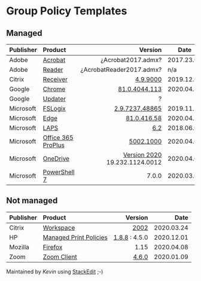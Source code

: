 <h1 id="group-policy-templates">Group Policy Templates</h1>
<h2 id="managed">Managed</h2>

<table>
<thead>
<tr>
<th>Publisher</th>
<th align="left">Product</th>
<th align="right">Version</th>
<th>Date</th>
</tr>
</thead>
<tbody>
<tr>
<td>Adobe</td>
<td align="left"><a href="https://www.adobe.com/devnet-docs/acrobatetk/tools/DesktopDeployment/gpo.html">Acrobat</a></td>
<td align="right">¿Acrobat2017.admx?</td>
<td>2017.23.05</td>
</tr>
<tr>
<td>Adobe</td>
<td align="left"><a href="https://www.adobe.com/devnet-docs/acrobatetk/tools/DesktopDeployment/gpo.html">Reader</a></td>
<td align="right">¿AcrobatReader2017.admx?</td>
<td>n/a</td>
</tr>
<tr>
<td>Citrix</td>
<td align="left"><a href="https://www.citrix.com/downloads/citrix-receiver/legacy-receiver-for-windows-ltsr/">Receiver</a></td>
<td align="right"><a href="https://downloads.citrix.com/16906/Receiver_ADMX_ADML_Files.zip?__gda__=1581724447_d6cdc2ed25b1bb9382273a22d6983702">4.9.9000</a></td>
<td>2019.12.04</td>
</tr>
<tr>
<td>Google</td>
<td align="left"><a href="https://cloud.google.com/chrome-enterprise/browser/download/#chrome-browser-policies">Chrome</a></td>
<td align="right"><a href="https://dl.google.com/dl/edgedl/chrome/policy/policy_templates.zip">81.0.4044.113</a></td>
<td>2020.04.15</td>
</tr>
<tr>
<td>Google</td>
<td align="left"><a href="https://cloud.google.com/chrome-enterprise/browser/download/#chrome-browser-policies">Updater</a></td>
<td align="right">?</td>
<td></td>
</tr>
<tr>
<td>Microsoft</td>
<td align="left"><a href="https://docs.microsoft.com/en-us/fslogix/install-ht#download-fslogix">FSLogix</a></td>
<td align="right"><a href="https://aka.ms/fslogix_download">2.9.7237.48865</a></td>
<td>2019.11.22</td>
</tr>
<tr>
<td>Microsoft</td>
<td align="left"><a href="https://www.microsoft.com/en-us/edge/business/download">Edge</a></td>
<td align="right"><a href="http://dl.delivery.mp.microsoft.com/filestreamingservice/files/7ea295fb-7cba-4e7e-83dd-a15958a1d4e6/MicrosoftEdgePolicyTemplates.cab">81.0.416.58</a></td>
<td>2020.04.17</td>
</tr>
<tr>
<td>Microsoft</td>
<td align="left"><a href="https://www.microsoft.com/en-us/download/details.aspx?id=46899">LAPS</a></td>
<td align="right"><a href="https://www.microsoft.com/en-us/download/confirmation.aspx?id=46899">6.2</a></td>
<td>2018.06.07</td>
</tr>
<tr>
<td>Microsoft</td>
<td align="left"><a href="https://www.microsoft.com/en-us/download/details.aspx?id=49030">Office 365 ProPlus</a></td>
<td align="right"><a href="https://www.microsoft.com/en-us/download/confirmation.aspx?id=49030">5002.1000</a></td>
<td>2020.04.09</td>
</tr>
<tr>
<td>Microsoft</td>
<td align="left"><a href="https://support.office.com/en-us/article/onedrive-release-notes-845dcf18-f921-435e-bf28-4e24b95e5fc0">OneDrive</a></td>
<td align="right"><a href="https://go.microsoft.com/fwlink/?linkid=844652">Version 2020</a> 19.232.1124.0012</td>
<td>2020.04.03</td>
</tr>
<tr>
<td>Microsoft</td>
<td align="left"><a href="https://www.verboon.info/2019/12/powershell-7-group-policy-settings-and-eventlogs/">PowerShell 7</a></td>
<td align="right">7.0.0</td>
<td>2020.03.03</td>
</tr>
</tbody>
</table><h2 id="not-managed">Not managed</h2>

<table>
<thead>
<tr>
<th>Publisher</th>
<th align="left">Product</th>
<th align="right">Version</th>
<th align="right">Date</th>
</tr>
</thead>
<tbody>
<tr>
<td>Citrix</td>
<td align="left"><a href="https://www.citrix.com/downloads/workspace-app/windows/workspace-app-for-windows-latest.html">Workspace</a></td>
<td align="right"><a href="https://downloads.citrix.com/17600/CitrixWorkspace_ADMX_Files_2002.zip?__gda__=1587495883_01f4a35105e8613c61b212bf92ad1f86">2002</a></td>
<td align="right">2020.03.24</td>
</tr>
<tr>
<td>HP</td>
<td align="left"><a href="https://support.hp.com/us-en/drivers/selfservice/hp-managed-printing-administration/3203927">Managed Print Policies</a></td>
<td align="right"><a href="https://ftp.hp.com/pub/softlib/software13/COL40860/ds-99433-24/HP-PARK-v1.8.8.zip">1.8.8</a> : 4.5.0</td>
<td align="right">2020.12.01</td>
</tr>
<tr>
<td>Mozilla</td>
<td align="left"><a href="https://github.com/mozilla/policy-templates/releases">Firefox</a></td>
<td align="right">1.15</td>
<td align="right">2020.04.08</td>
</tr>
<tr>
<td>Zoom</td>
<td align="left"><a href="https://support.zoom.us/hc/en-us/articles/360039100051">Zoom Client</a></td>
<td align="right"><a href="https://support.zoom.us/hc/en-us/article_attachments/360047960212/Zoom_4.6.0.zip">4.6.0</a></td>
<td align="right">2020.01.09</td>
</tr>
</tbody>
</table><p>Maintained by <em>Kevin</em> using <a href="https://stackedit.io/">StackEdit</a> ;-)</p>

